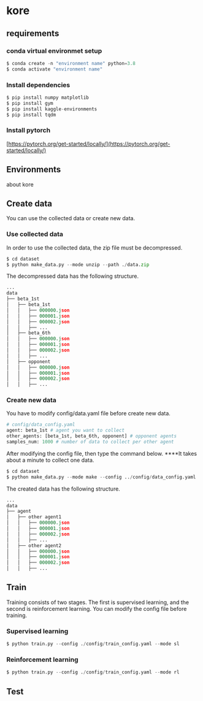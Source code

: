 # kore
## requirements

### conda virtual environmet setup

```python
$ conda create -n "environment name" python=3.8
$ conda activate "environment name"
```

### Install dependencies

```python
$ pip install numpy matplotlib
$ pip install gym
$ pip install kaggle-environments
$ pip install tqdm
```

### Install pytorch

[https://pytorch.org/get-started/locally/](https://pytorch.org/get-started/locally/)

## Environments

about kore

## Create data

You can use the collected data or create new data. 

### Use collected data

In order to use the collected data, the zip file must be decompressed.

```python
$ cd dataset
$ python make_data.py --mode unzip --path ./data.zip
```

The decompressed data has the following structure.

```python
...
data
├── beta_1st
│   ├── beta_1st
│   │   ├── 000000.json
│   │   ├── 000001.json
│   │   ├── 000002.json
│   │   ├── ...
│   ├── beta_6th
│   │   ├── 000000.json
│   │   ├── 000001.json
│   │   ├── 000002.json
│   │   ├── ...
│   ├── opponent
│   │   ├── 000000.json
│   │   ├── 000001.json
│   │   ├── 000002.json
│   │   ├── ...
```

### Create new data

You have to modify config/data.yaml file before create new data.

```python
# config/data_config.yaml
agent: beta_1st # agent you want to collect
other_agents: [beta_1st, beta_6th, opponent] # opponent agents
samples_num: 1000 # number of data to collect per other agent
```

After modifying the config file, then type the command below. ****It takes about a minute to collect one data.

```python
$ cd dataset
$ python make_data.py --mode make --config ../config/data_config.yaml
```

The created data has the following structure.

```python
...
data
├── agent
│   ├── other agent1
│   │   ├── 000000.json
│   │   ├── 000001.json
│   │   ├── 000002.json
│   │   ├── ...
│   ├── other agent2
│   │   ├── 000000.json
│   │   ├── 000001.json
│   │   ├── 000002.json
│   │   ├── ...
```

## Train

Training consists of two stages. The first is supervised learning, and the second is reinforcement learning. You can modify the config file before training.

### Supervised learning

```python
$ python train.py --config ./config/train_config.yaml --mode sl
```

### Reinforcement learning

```python
$ python train.py --config ./config/train_config.yaml --mode rl
```

## Test
